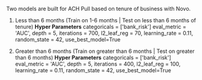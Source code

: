 Two models are built for ACH Pull based on tenure of business with Novo.

1. Less than 6 months (Train on 1-6 months | Test on less than 6 months of tenure)
     **Hyper Parameters**
       categoricals = ['bank_risk']
       eval_metric = 'AUC',
       depth = 5,
       iterations = 700,
       l2_leaf_reg = 70,
       learning_rate = 0.11,
       random_state = 42,
       use_best_model=True

2. Greater than 6 months (Train on greater than 6 months | Test on greater than 6 months)
    **Hyper Parameters**
       categoricals = ['bank_risk']
       eval_metric = 'AUC',
       depth = 5,
       iterations = 400,
       l2_leaf_reg = 100,
       learning_rate = 0.11,
       random_state = 42,
       use_best_model=True
                       
